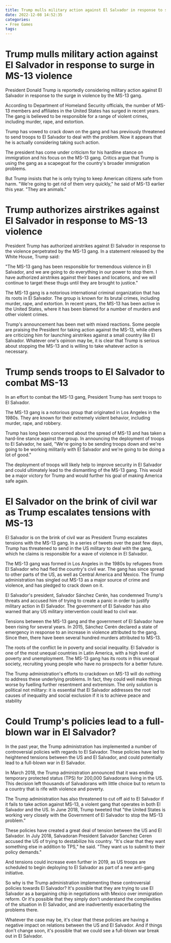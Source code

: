 ```yaml
---
title: Trump mulls military action against El Salvador in response to surge in MS 13 violence
date: 2022-12-08 14:52:35
categories:
- Free Games
tags:
---
```



#  Trump mulls military action against El Salvador in response to surge in MS-13 violence

President Donald Trump is reportedly considering military action against El Salvador in response to the surge in violence by the MS-13 gang.

According to Department of Homeland Security officials, the number of MS-13 members and affiliates in the United States has surged in recent years. The gang is believed to be responsible for a range of violent crimes, including murder, rape, and extortion.

Trump has vowed to crack down on the gang and has previously threatened to send troops to El Salvador to deal with the problem. Now it appears that he is actually considering taking such action.

The president has come under criticism for his hardline stance on immigration and his focus on the MS-13 gang. Critics argue that Trump is using the gang as a scapegoat for the country's broader immigration problems.

But Trump insists that he is only trying to keep American citizens safe from harm. "We're going to get rid of them very quickly," he said of MS-13 earlier this year. "They are animals."

#  Trump authorizes airstrikes against El Salvador in response to MS-13 violence

President Trump has authorized airstrikes against El Salvador in response to the violence perpetrated by the MS-13 gang. In a statement released by the White House, Trump said:

"The MS-13 gang has been responsible for tremendous violence in El Salvador, and we are going to do everything in our power to stop them. I have authorized airstrikes against their bases and locations, and we will continue to target these thugs until they are brought to justice."

The MS-13 gang is a notorious international criminal organization that has its roots in El Salvador. The group is known for its brutal crimes, including murder, rape, and extortion. In recent years, the MS-13 has been active in the United States, where it has been blamed for a number of murders and other violent crimes.

Trump's announcement has been met with mixed reactions. Some people are praising the President for taking action against the MS-13, while others are criticizing him for launching airstrikes against a small country like El Salvador. Whatever one's opinion may be, it is clear that Trump is serious about stopping the MS-13 and is willing to take whatever action is necessary.

#  Trump sends troops to El Salvador to combat MS-13

In an effort to combat the MS-13 gang, President Trump has sent troops to El Salvador.

The MS-13 gang is a notorious group that originated in Los Angeles in the 1980s. They are known for their extremely violent behavior, including murder, rape, and robbery.

Trump has long been concerned about the spread of MS-13 and has taken a hard-line stance against the group. In announcing the deployment of troops to El Salvador, he said, "We're going to be sending troops down and we're going to be working militarily with El Salvador and we're going to be doing a lot of good."

The deployment of troops will likely help to improve security in El Salvador and could ultimately lead to the dismantling of the MS-13 gang. This would be a major victory for Trump and would further his goal of making America safe again.

#  El Salvador on the brink of civil war as Trump escalates tensions with MS-13

El Salvador is on the brink of civil war as President Trump escalates tensions with the MS-13 gang. In a series of tweets over the past few days, Trump has threatened to send in the US military to deal with the gang, which he claims is responsible for a wave of violence in El Salvador.

The MS-13 gang was formed in Los Angeles in the 1980s by refugees from El Salvador who had fled the country's civil war. The gang has since spread to other parts of the US, as well as Central America and Mexico. The Trump administration has singled out MS-13 as a major source of crime and violence, and has pledged to crack down on it.

El Salvador's president, Salvador Sánchez Cerén, has condemned Trump's threats and accused him of trying to create a panic in order to justify military action in El Salvador. The government of El Salvador has also warned that any US military intervention could lead to civil war.

Tensions between the MS-13 gang and the government of El Salvador have been rising for several years. In 2015, Sánchez Cerén declared a state of emergency in response to an increase in violence attributed to the gang. Since then, there have been several hundred murders attributed to MS-13.

The roots of the conflict lie in poverty and social inequality. El Salvador is one of the most unequal countries in Latin America, with a high level of poverty and unemployment. The MS-13 gang has its roots in this unequal society, recruiting young people who have no prospects for a better future.

The Trump administration's efforts to crackdown on MS-13 will do nothing to address these underlying problems. In fact, they could well make things worse by fuelling further resentment and extremism. The only solution is political not military: it is essential that El Salvador addresses the root causes of inequality and social exclusion if it is to achieve peace and stability

#  Could Trump's policies lead to a full-blown war in El Salvador?

﻿In the past year, the Trump administration has implemented a number of controversial policies with regards to El Salvador. These policies have led to heightened tensions between the US and El Salvador, and could potentially lead to a full-blown war in El Salvador.

In March 2018, the Trump administration announced that it was ending temporary protected status (TPS) for 200,000 Salvadorans living in the US. This decision left thousands of Salvadorans with little choice but to return to a country that is rife with violence and poverty.

The Trump administration has also threatened to cut off aid to El Salvador if it fails to take action against MS-13, a violent gang that operates in both El Salvador and the US. In June 2018, Trump tweeted that "the United States is working very closely with the Government of El Salvador to stop the MS-13 problem."

These policies have created a great deal of tension between the US and El Salvador. In July 2018, Salvadoran President Salvador Sanchez Ceren accused the US of trying to destabilize his country. "It's clear that they want something else in addition to TPS," he said. "They want us to submit to their policy demands."

And tensions could increase even further in 2019, as US troops are scheduled to begin deploying to El Salvador as part of a new anti-gang initiative.

So why is the Trump administration implementing these controversial policies towards El Salvador? It's possible that they are trying to use El Salvador as a bargaining chip in negotiations with Mexico over immigration reform. Or it's possible that they simply don't understand the complexities of the situation in El Salvador, and are inadvertently exacerbating the problems there.

Whatever the case may be, it's clear that these policies are having a negative impact on relations between the US and El Salvador. And if things don't change soon, it's possible that we could see a full-blown war break out in El Salvador.